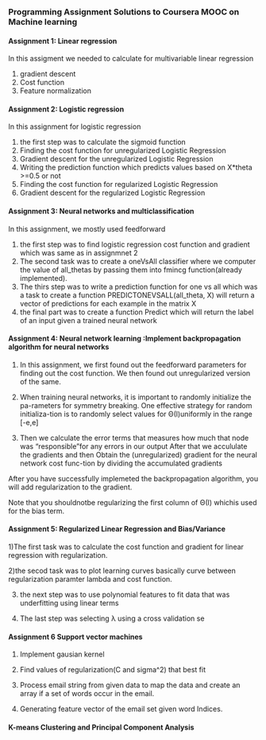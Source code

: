 ### Programming Assignment Solutions to Coursera MOOC on Machine learning

#### Assignment 1: Linear regression

In this assigment we needed to calculate for multivariable linear regression

1) gradient descent
2) Cost function  
3) Feature normalization

#### Assignment 2: Logistic regression

In this assignment for logistic regression

1) the first step was to calculate the sigmoid function
2) Finding the cost function for unregularized Logistic Regression
3) Gradient descent for the unregularized Logistic Regression
4) Writing the prediction function which predicts values based on X*theta >=0.5 or not
5) Finding the cost function for regularized Logistic Regression
6) Gradient descent for the regularized Logistic Regression



#### Assignment 3: Neural networks and multiclassification

In this assignment, we mostly used feedforward 
1) the first step was to find logistic regression cost function and gradient which was same as in
assignmnet 2
2) The second task was to create a oneVsAll classifier where we computer the value of all_thetas by passing them into fmincg function(already implemented).
3) The thirs step was to write a prediction function for one vs all which was a task to create a function PREDICTONEVSALL(all_theta, X) will return a vector of predictions for each example in the matrix X
4) the final part was to create a function Predict which will return the label of an input given a trained neural network

#### Assignment 4: Neural network learning :Implement backpropagation algorithm for neural networks 

1) In this assignment, we first found out the feedforward parameters
for finding out the cost function. We then found out unregularized version of the same.

2) When training neural networks, it is important to randomly initialize the pa-rameters for symmetry breaking. One effective strategy for random initializa-tion is to randomly select values for Θ(l)uniformly in the range [-e,e]

3)  Then we calculate the error terms that measures how much that node was “responsible”for any errors in our output
After that we accululate the gradients and then Obtain the (unregularized) gradient for the neural network cost func-tion by dividing the accumulated gradients

After you have successfully implemeted the backpropagation algorithm, you will  add  regularization  to  the  gradient.

 Note that you shouldnotbe regularizing the first column of Θ(l)
whichis used for the bias term.


#### Assignment 5: Regularized Linear Regression and Bias/Variance

1)The first task was to calculate the cost function and gradient for linear regression with regularization.

2)the secod task was to plot learning curves basically curve between regularization paramter lambda and cost function. 

3) the next step was to use polynomial features to fit data that was underfitting using linear terms

4) The last step was selecting λ using a cross validation se

#### Assignment 6 Support vector machines

1) Implement gausian kernel

2) Find values of regularization(C and sigma^2) that best fit

3) Process email string from given data to map the data and create an array if a set of words occur in the email.

4) Generating feature vector of the email set given word Indices.

#### K-means Clustering and Principal Component Analysis

